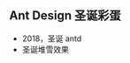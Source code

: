 <!-- 
title: Ant Design 圣诞彩蛋
from: news
create: 2018-12-25
tags: it,news
-->

## Ant Design 圣诞彩蛋

- 2018，圣诞 antd
- 圣诞堆雪效果
